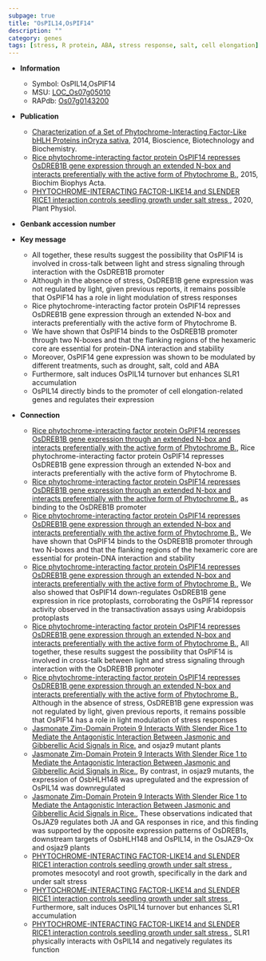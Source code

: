 ```yaml
---
subpage: true
title: "OsPIL14,OsPIF14"
description: ""
category: genes
tags: [stress, R protein, ABA, stress response, salt, cell elongation]
---
```


* **Information**  
    + Symbol: OsPIL14,OsPIF14  
    + MSU: [LOC_Os07g05010](http://rice.plantbiology.msu.edu/cgi-bin/ORF_infopage.cgi?orf=LOC_Os07g05010)  
    + RAPdb: [Os07g0143200](http://rapdb.dna.affrc.go.jp/viewer/gbrowse_details/irgsp1?name=Os07g0143200)  

* **Publication**  
    + [Characterization of a Set of Phytochrome-Interacting Factor-Like bHLH Proteins inOryza sativa](http://www.ncbi.nlm.nih.gov/pubmed?term=Characterization+of+a+Set+of+Phytochrome-Interacting+Factor-Like+bHLH+Proteins+inOryza+sativa%5BTitle%5D), 2014, Bioscience, Biotechnology and Biochemistry.
    + [Rice phytochrome-interacting factor protein OsPIF14 represses OsDREB1B gene expression through an extended N-box and interacts preferentially with the active form of Phytochrome B.](http://www.ncbi.nlm.nih.gov/pubmed?term=Rice+phytochrome-interacting+factor+protein+OsPIF14+represses+OsDREB1B+gene+expression+through+an+extended+N-box+and+interacts+preferentially+with+the+active+form+of+Phytochrome+B.%5BTitle%5D), 2015, Biochim Biophys Acta.
    + [PHYTOCHROME-INTERACTING FACTOR-LIKE14 and SLENDER RICE1 interaction controls seedling growth under salt stress ](http://www.ncbi.nlm.nih.gov/pubmed?term=PHYTOCHROME-INTERACTING+FACTOR-LIKE14+and+SLENDER+RICE1+interaction+controls+seedling+growth+under+salt+stress+%5BTitle%5D), 2020, Plant Physiol.

* **Genbank accession number**  

* **Key message**  
    + All together, these results suggest the possibility that OsPIF14 is involved in cross-talk between light and stress signaling through interaction with the OsDREB1B promoter
    + Although in the absence of stress, OsDREB1B gene expression was not regulated by light, given previous reports, it remains possible that OsPIF14 has a role in light modulation of stress responses
    + Rice phytochrome-interacting factor protein OsPIF14 represses OsDREB1B gene expression through an extended N-box and interacts preferentially with the active form of Phytochrome B.
    + We have shown that OsPIF14 binds to the OsDREB1B promoter through two N-boxes and that the flanking regions of the hexameric core are essential for protein-DNA interaction and stability
    + Moreover, OsPIF14 gene expression was shown to be modulated by different treatments, such as drought, salt, cold and ABA
    + Furthermore, salt induces OsPIL14 turnover but enhances SLR1 accumulation
    + OsPIL14 directly binds to the promoter of cell elongation-related genes and regulates their expression

* **Connection**  
    + [Rice phytochrome-interacting factor protein OsPIF14 represses OsDREB1B gene expression through an extended N-box and interacts preferentially with the active form of Phytochrome B.](http://www.ncbi.nlm.nih.gov/pubmed?term=Rice+phytochrome-interacting+factor+protein+OsPIF14+represses+OsDREB1B+gene+expression+through+an+extended+N-box+and+interacts+preferentially+with+the+active+form+of+Phytochrome+B.%5BTitle%5D), Rice phytochrome-interacting factor protein OsPIF14 represses OsDREB1B gene expression through an extended N-box and interacts preferentially with the active form of Phytochrome B.
    + [Rice phytochrome-interacting factor protein OsPIF14 represses OsDREB1B gene expression through an extended N-box and interacts preferentially with the active form of Phytochrome B.](OsPIF14), as binding to the OsDREB1B promoter
    + [Rice phytochrome-interacting factor protein OsPIF14 represses OsDREB1B gene expression through an extended N-box and interacts preferentially with the active form of Phytochrome B.](http://www.ncbi.nlm.nih.gov/pubmed?term=Rice+phytochrome-interacting+factor+protein+OsPIF14+represses+OsDREB1B+gene+expression+through+an+extended+N-box+and+interacts+preferentially+with+the+active+form+of+Phytochrome+B.%5BTitle%5D), We have shown that OsPIF14 binds to the OsDREB1B promoter through two N-boxes and that the flanking regions of the hexameric core are essential for protein-DNA interaction and stability
    + [Rice phytochrome-interacting factor protein OsPIF14 represses OsDREB1B gene expression through an extended N-box and interacts preferentially with the active form of Phytochrome B.](http://www.ncbi.nlm.nih.gov/pubmed?term=Rice+phytochrome-interacting+factor+protein+OsPIF14+represses+OsDREB1B+gene+expression+through+an+extended+N-box+and+interacts+preferentially+with+the+active+form+of+Phytochrome+B.%5BTitle%5D), We also showed that OsPIF14 down-regulates OsDREB1B gene expression in rice protoplasts, corroborating the OsPIF14 repressor activity observed in the transactivation assays using Arabidopsis protoplasts
    + [Rice phytochrome-interacting factor protein OsPIF14 represses OsDREB1B gene expression through an extended N-box and interacts preferentially with the active form of Phytochrome B.](http://www.ncbi.nlm.nih.gov/pubmed?term=Rice+phytochrome-interacting+factor+protein+OsPIF14+represses+OsDREB1B+gene+expression+through+an+extended+N-box+and+interacts+preferentially+with+the+active+form+of+Phytochrome+B.%5BTitle%5D), All together, these results suggest the possibility that OsPIF14 is involved in cross-talk between light and stress signaling through interaction with the OsDREB1B promoter
    + [Rice phytochrome-interacting factor protein OsPIF14 represses OsDREB1B gene expression through an extended N-box and interacts preferentially with the active form of Phytochrome B.](http://www.ncbi.nlm.nih.gov/pubmed?term=Rice+phytochrome-interacting+factor+protein+OsPIF14+represses+OsDREB1B+gene+expression+through+an+extended+N-box+and+interacts+preferentially+with+the+active+form+of+Phytochrome+B.%5BTitle%5D), Although in the absence of stress, OsDREB1B gene expression was not regulated by light, given previous reports, it remains possible that OsPIF14 has a role in light modulation of stress responses
    + [Jasmonate Zim-Domain Protein 9 Interacts With Slender Rice 1 to Mediate the Antagonistic Interaction Between Jasmonic and Gibberellic Acid Signals in Rice.](OsJAZ9-Ox) and osjaz9 mutant plants
    + [Jasmonate Zim-Domain Protein 9 Interacts With Slender Rice 1 to Mediate the Antagonistic Interaction Between Jasmonic and Gibberellic Acid Signals in Rice.](http://www.ncbi.nlm.nih.gov/pubmed?term=Jasmonate+Zim-Domain+Protein+9+Interacts+With+Slender+Rice+1+to+Mediate+the+Antagonistic+Interaction+Between+Jasmonic+and+Gibberellic+Acid+Signals+in+Rice.%5BTitle%5D),  By contrast, in osjaz9 mutants, the expression of OsbHLH148 was upregulated and the expression of OsPIL14 was downregulated
    + [Jasmonate Zim-Domain Protein 9 Interacts With Slender Rice 1 to Mediate the Antagonistic Interaction Between Jasmonic and Gibberellic Acid Signals in Rice.](http://www.ncbi.nlm.nih.gov/pubmed?term=Jasmonate+Zim-Domain+Protein+9+Interacts+With+Slender+Rice+1+to+Mediate+the+Antagonistic+Interaction+Between+Jasmonic+and+Gibberellic+Acid+Signals+in+Rice.%5BTitle%5D),  These observations indicated that OsJAZ9 regulates both JA and GA responses in rice, and this finding was supported by the opposite expression patterns of OsDREB1s, downstream targets of OsbHLH148 and OsPIL14, in the OsJAZ9-Ox and osjaz9 plants
    + [PHYTOCHROME-INTERACTING FACTOR-LIKE14 and SLENDER RICE1 interaction controls seedling growth under salt stress ](SLR1), promotes mesocotyl and root growth, specifically in the dark and under salt stress
    + [PHYTOCHROME-INTERACTING FACTOR-LIKE14 and SLENDER RICE1 interaction controls seedling growth under salt stress ](http://www.ncbi.nlm.nih.gov/pubmed?term=PHYTOCHROME-INTERACTING+FACTOR-LIKE14+and+SLENDER+RICE1+interaction+controls+seedling+growth+under+salt+stress+%5BTitle%5D),  Furthermore, salt induces OsPIL14 turnover but enhances SLR1 accumulation
    + [PHYTOCHROME-INTERACTING FACTOR-LIKE14 and SLENDER RICE1 interaction controls seedling growth under salt stress ](http://www.ncbi.nlm.nih.gov/pubmed?term=PHYTOCHROME-INTERACTING+FACTOR-LIKE14+and+SLENDER+RICE1+interaction+controls+seedling+growth+under+salt+stress+%5BTitle%5D),  SLR1 physically interacts with OsPIL14 and negatively regulates its function



